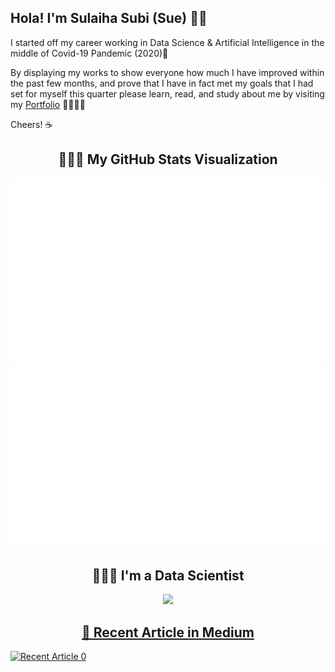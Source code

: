 ## Hola! I'm Sulaiha Subi (Sue) 👋🏻
I started off my career working in Data Science & Artificial Intelligence in the middle of Covid-19 Pandemic (2020)🦠

By displaying my works to show everyone how much I have improved within the past few months, and prove that I have in fact met my goals that I had set for myself this quarter please learn, read, and study about me by visiting my <a href="https://sulaihasubi.github.io">Portfolio</a> 👩🏻‍💻✨

Cheers! ☕

<!-- 
## 👩🏻‍💻 [GitHub Stats Visualization](https://github.com/sulaihasubi/github-stats) -->
<h2 align="center">👩🏻‍💻 My GitHub Stats Visualization</h2>

<a align="center" href="https://github.com/sulaihasubi/github-stats">
  
![](https://github.com/sulaihasubi/github-stats/blob/master/generated/overview.svg)
![](https://github.com/sulaihasubi/github-stats/blob/master/generated/languages.svg)
  
</a>

<h2 align="center">👩🏻‍🔬 I'm a Data Scientist</h2>
<p align="center">
  <a href="https://github.com/sulaihasubi/github-profile-trophy">
  <img width=800 src="https://github-profile-trophy.vercel.app/?username=sulaihasubi&column=8&theme=gruvbox&margin-w=15&no-frame=true"/>
</p>
  
<h2 align="center">📰 Recent Article in Medium</h2>
<a target="_blank" href="https://github-readme-medium-recent-article.vercel.app/medium/@ssulaihasubi/0"><img src="https://github-readme-medium-recent-article.vercel.app/medium/@ssulaihasubi/0" alt="Recent Article 0">


<!--
**sulaihasubi/sulaihasubi** is a ✨ _special_ ✨ repository because its `README.md` (this file) appears on your GitHub profile.
-->
<!-- <h2 align="center">🪨 I'm a Geoscientist</h2>
<p align="center">
  <a href="https://github.com/JowlFadhli/github-profile-trophy">
  <img width=800 src="https://github-profile-trophy.vercel.app/?username=JowlFadhli&column=8&theme=gruvbox&margin-w=15&no-frame=true"/>
</p>  
  
<h2 align="center">✔️ Github Stats</h2>
<p align="center">
  <img src="https://github-readme-stats.vercel.app/api?username=JowlFadhli&show_icons=true&include_all_commits">
</p>

<h2 align="center">🖥️ Programming Languages</h2>
<p align="center">
  <img src="https://github-readme-stats.vercel.app/api/top-langs/?username=JowlFadhli&layout=compact&langs_count=10&card_width=445">
</p> -->

<!-- <h2 align="center">⏰ Time Spend</h2>
<p align="center">
  <img src="https://github-readme-stats.vercel.app/api/wakatime?username=sulaihasubi&layout=compact&langs_count=10&?style=flat-square">
</p> -->

<!--  This is stat one by one -->
<!-- ![Sulaiha Subi's GitHub stats](https://github-readme-stats.vercel.app/api?username=sulaihasubi&show_icons=true&include_all_commits)

[![Top Langs](https://github-readme-stats.vercel.app/api/top-langs/?username=sulaihasubi&layout=compact&langs_count=10&card_width=445)](https://github.com/sulaihasubi/github-readme-stats)


[![Sulaiha Subi's wakatime stats](https://github-readme-stats.vercel.app/api/wakatime?username=willianrod&layout=compact&langs_count=10&?style=flat-square)](https://github.com/anuraghazra/github-readme-stats) -->
<!--  This is stat one by one -->


<!--  Side by Side Setting -->
<!-- <a href="https://github-readme-stats.vercel.app/api?username=sulaihasubi&show_icons=true&include_all_commits">
  <img align="center" src="https://github-readme-stats.vercel.app/api?username=sulaihasubi&show_icons=true&include_all_commits" />
</a>
<a href="https://github.com/sulaihasubi/github-readme-stats">
  <img align="center" src="https://github-readme-stats.vercel.app/api/top-langs/?username=sulaihasubi&layout=compact&langs_count=9&card_width=400"/>
</a> -->

<!--  Side by Side Setting -->
